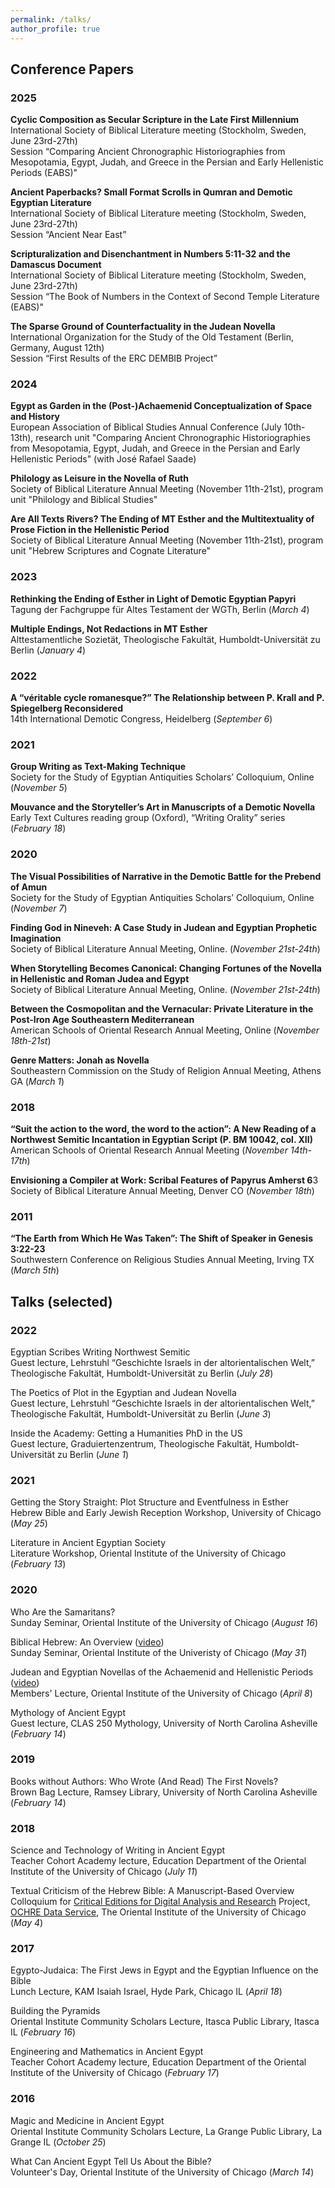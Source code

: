 ```yaml
---
permalink: /talks/
author_profile: true
---
```


## <a name="papers"></a>Conference Papers

### 2025

**Cyclic Composition as Secular Scripture in the Late First Millennium**<br/>
International Society of Biblical Literature meeting (Stockholm, Sweden, June 23rd-27th)<br/>
Session “Comparing Ancient Chronographic Historiographies from Mesopotamia, Egypt, Judah, and Greece in the Persian and Early Hellenistic Periods (EABS)"<br/>

**Ancient Paperbacks? Small Format Scrolls in Qumran and Demotic Egyptian Literature**<br/>
International Society of Biblical Literature meeting (Stockholm, Sweden, June 23rd-27th)<br/>
Session “Ancient Near East”<br/>

**Scripturalization and Disenchantment in Numbers 5:11-32 and the Damascus Document**<br/>
International Society of Biblical Literature meeting (Stockholm, Sweden, June 23rd-27th)<br/>
Session “The Book of Numbers in the Context of Second Temple Literature (EABS)"<br/>

**The Sparse Ground of Counterfactuality in the Judean Novella**<br/>
International Organization for the Study of the Old Testament (Berlin, Germany, August 12th)<br/> 
Session “First Results of the ERC DEMBIB Project”<br/>

### 2024

**Egypt as Garden in the (Post-)Achaemenid Conceptualization of Space and History**<br/>
European Association of Biblical Studies Annual Conference (July 10th-13th), research unit "Comparing Ancient Chronographic Historiographies from Mesopotamia, Egypt, Judah, and Greece in the Persian and Early Hellenistic Periods" (with José Rafael Saade)

**Philology as Leisure in the Novella of Ruth**<br/>
Society of Biblical Literature Annual Meeting (November 11th-21st), program unit "Philology and Biblical Studies"

**Are All Texts Rivers? The Ending of MT Esther and the Multitextuality of Prose Fiction in the Hellenistic Period**<br/>
Society of Biblical Literature Annual Meeting (November 11th-21st), program unit "Hebrew Scriptures and Cognate Literature"

### 2023

**Rethinking the Ending of Esther in Light of Demotic Egyptian Papyri**<br/> 
Tagung der Fachgruppe für Altes Testament der WGTh, Berlin (_March 4_)

**Multiple Endings, Not Redactions in MT Esther**<br/>
Alttestamentliche Sozietät, Theologische Fakultät, Humboldt-Universität zu Berlin (_January 4_)

### 2022

**A “véritable cycle romanesque?” The Relationship between P. Krall and P. Spiegelberg Reconsidered**<br/>
14th International Demotic Congress, Heidelberg (_September 6_)

### 2021

**Group Writing as Text-Making Technique**<br/>
Society for the Study of Egyptian Antiquities Scholars’ Colloquium, Online (_November 5_)

**Mouvance and the Storyteller’s Art in Manuscripts of a Demotic Novella**<br/>
Early Text Cultures reading group (Oxford), “Writing Orality” series (_February 18_)

### 2020

**The Visual Possibilities of Narrative in the Demotic Battle for the Prebend of Amun**<br/> 
Society for the Study of Egyptian Antiquities Scholars’ Colloquium, Online (_November 7_)

**Finding God in Nineveh: A Case Study in Judean and Egyptian Prophetic Imagination**<br/>
Society of Biblical Literature Annual Meeting, Online. (_November 21st-24th_)

**When Storytelling Becomes Canonical: Changing Fortunes of the Novella in Hellenistic and Roman Judea and Egypt**<br/>
Society of Biblical Literature Annual Meeting, Online. (_November 21st-24th_)

**Between the Cosmopolitan and the Vernacular: Private Literature in the Post-Iron Age Southeastern Mediterranean**<br/>
American Schools of Oriental Research Annual Meeting, Online (_November 18th-21st_)

**Genre Matters: Jonah as Novella**<br/>
Southeastern Commission on the Study of Religion Annual Meeting, Athens GA (_March 1_)

### 2018

**“Suit the action to the word, the word to the action”: A New Reading of a Northwest Semitic Incantation in Egyptian Script (P. BM 10042, col. XII)**<br/>
American Schools of Oriental Research Annual Meeting (_November 14th-17th_)

**Envisioning a Compiler at Work: Scribal Features of Papyrus Amherst 6**3<br/>
Society of Biblical	Literature Annual Meeting, Denver CO (_November 18th_)

### 2011

**“The Earth from Which He Was Taken”: The Shift of Speaker in Genesis 3:22-23**<br/>
Southwestern Conference on Religious Studies Annual Meeting, Irving TX (_March 5th_)

## <a name="talks"></a>Talks (selected)

### 2022

Egyptian Scribes Writing Northwest Semitic<br/>
Guest lecture, Lehrstuhl “Geschichte Israels in der altorientalischen Welt,” Theologische Fakultät, Humboldt-Universität zu Berlin (_July 28_)

The Poetics of Plot in the Egyptian and Judean Novella<br/>
Guest lecture, Lehrstuhl “Geschichte Israels in der altorientalischen Welt,” Theologische Fakultät, Humboldt-Universität zu Berlin (_June 3_)

Inside the Academy: Getting a Humanities PhD in the US<br/>
Guest lecture, Graduiertenzentrum, Theologische Fakultät, Humboldt-Universität zu Berlin (_June 1_)

### 2021

Getting the Story Straight: Plot Structure and Eventfulness in Esther<br/>
Hebrew Bible and Early Jewish Reception Workshop, University of Chicago (_May 25_)

Literature in Ancient Egyptian Society<br/>
Literature Workshop, Oriental Institute of the University of Chicago (_February 13_)

### 2020

Who Are the Samaritans?<br/>
Sunday Seminar, Oriental Institute of the University of Chicago (_August 16_)

Biblical Hebrew: An Overview ([video](https://www.youtube.com/watch?v=KUB2LZj7rKQ))<br/>
Sunday Seminar, Oriental Institute of the Univeristy of Chicago (_May 31_)

Judean and Egyptian Novellas of the Achaemenid and Hellenistic Periods ([video](https://youtu.be/1d9npCDAbE0))<br/>
Members' Lecture, Oriental Institute of the University of Chicago (_April 8_)

Mythology of Ancient Egypt<br/>
Guest lecture, CLAS 250 Mythology, University of North Carolina Asheville (_February 14_)

### 2019

Books without Authors: Who Wrote (And Read) The First Novels?<br/>
Brown Bag Lecture, Ramsey Library, University of North Carolina Asheville (_February 14_)

### 2018

Science and Technology of Writing in Ancient Egypt<br/>
Teacher Cohort Academy lecture, Education Department of the Oriental Institute of the University of Chicago
(_July 11_)

Textual Criticism of the Hebrew Bible: A Manuscript-Based Overview<br/>
Colloquium for [Critical Editions for Digital Analysis and Research](https://voices.uchicago.edu/cedar/) Project,
[OCHRE Data Service](https://voices.uchicago.edu/ochre/), The Oriental Institute of the University of Chicago (_May 4_)

### 2017

Egypto-Judaica: The First Jews in Egypt and the Egyptian Influence on the Bible<br/>
Lunch Lecture, KAM Isaiah Israel, Hyde Park, Chicago IL (_April 18_)

Building the Pyramids<br/>
Oriental Institute Community Scholars Lecture, Itasca Public Library, Itasca IL (_February 16_)

Engineering and Mathematics in Ancient Egypt<br/>
Teacher Cohort Academy lecture, Education Department of the Oriental Institute of the University of Chicago (_February 17_)

### 2016

Magic and Medicine in Ancient Egypt<br/>
Oriental Institute Community Scholars Lecture, La Grange Public Library, La Grange IL (_October 25_)

What Can Ancient Egypt Tell Us About the Bible?<br/>
Volunteer's Day, Oriental Institute of the University of Chicago (_March 14_)
